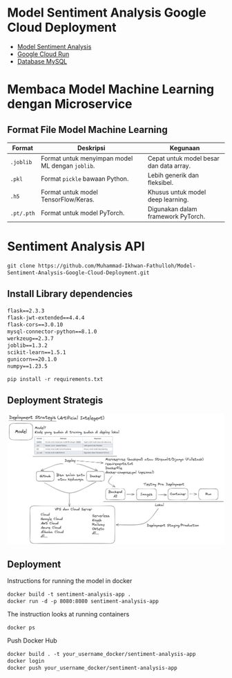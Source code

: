 # Model Sentiment Analysis Google Cloud Deployment

- [Model Sentiment Analysis](https://github.com/Muhammad-Ikhwan-Fathulloh/Advanced-Machine-Learning-Course/tree/main/KNN)
- [Google Cloud Run](https://cloud.google.com/run?hl=id)
- [Database MySQL](https://freedb.tech/)

# Membaca Model Machine Learning dengan Microservice

## Format File Model Machine Learning

| **Format**  | **Deskripsi**                             | **Kegunaan**                          |
|-------------|-------------------------------------------|----------------------------------------|
| `.joblib`   | Format untuk menyimpan model ML dengan `joblib`. | Cepat untuk model besar dan data array. |
| `.pkl`      | Format `pickle` bawaan Python.            | Lebih generik dan fleksibel.          |
| `.h5`       | Format untuk model TensorFlow/Keras.      | Khusus untuk model deep learning.     |
| `.pt/.pth`  | Format untuk model PyTorch.               | Digunakan dalam framework PyTorch.    |

# Sentiment Analysis API

```
git clone https://github.com/Muhammad-Ikhwan-Fathulloh/Model-Sentiment-Analysis-Google-Cloud-Deployment.git
```

## Install Library dependencies

```
flask==2.3.3
flask-jwt-extended==4.4.4
flask-cors==3.0.10
mysql-connector-python==8.1.0
werkzeug==2.3.7
joblib==1.3.2
scikit-learn==1.5.1
gunicorn==20.1.0
numpy==1.23.5
```

```
pip install -r requirements.txt
```

## Deployment Strategis

![Deployment Strategis](deployment-strategies.png)

## Deployment

Instructions for running the model in docker

```
docker build -t sentiment-analysis-app .
docker run -d -p 8080:8080 sentiment-analysis-app
```

The instruction looks at running containers

```
docker ps
```

Push Docker Hub

```
docker build . -t your_username_docker/sentiment-analysis-app
docker login
docker push your_username_docker/sentiment-analysis-app
```
